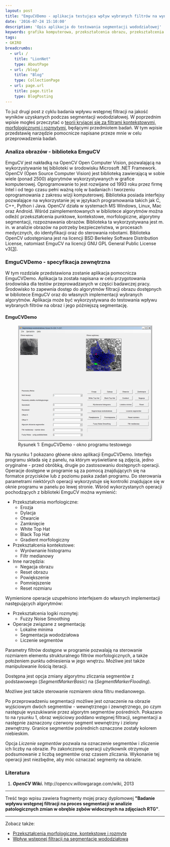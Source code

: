 ```yaml
---
layout: post
title: "EmguCVDemo - aplikacja testująca wpływ wybranych filtrów na wyniki segmentacji wododziałowej"
date: '2016-07-24 15:10:00'
description: 'Opis aplikacja do testowania segmentacji wododziałowej'
keywords: grafika komputerowa, przekształcenia obrazu, przekształcenia morfologiczne, przekształcenia kontekstowe, przekształcenia rozmyte, logika rozmyta, translacja, erozja, dylacja, otwarcie, zamknięcie, black top hat, white top hat, gradient morfologiczny, filtr medianowy, segmentacja wododziałowa, opencv
tags:
- GKIRO
breadcrumbs:
  - url: /
    title: "LionNet"
    type: AboutPage
  - url: /blog/
    title: "Blog"
    type: CollectionPage
  - url: page.url
    title: page.title
    type: BlogPosting
---
```


To już drugi post z cyklu badania wpływu wstępnej filtracji na jakość wyników
uzyskanych podczas segmentacji wododziałowej. W poprzednim wpisie mogłeś przeczytać
o [teorii kryjącej się za filtrami kontekstowymi, morfologicznymi i rozmytymi][1], 
będącymi przedmiotem badań. W tym wpisie przedstawię narzędzie pomocnicze
napisane przeze mnie w celu przeprowadzenia badań.


### Analiza obrazów - biblioteka EmguCV

EmguCV jest nakładką na OpenCV Open Computer Vision, pozwalającą na wykorzystywanie
tej biblioteki w środowisku Microsoft .NET Framework. OpenCV (Open Source Computer 
Vision) jest biblioteką zawierającą w sobie wiele (ponad 2500) algorytmów 
wykorzystywanych w grafice komputerowej. Oprogramowanie to jest rozwijane od 
1993 roku przez firmę Intel i od tego czasu pełni ważną rolę w badaniach i 
tworzeniu oprogramowania z zakresu wizji komputerowej. Biblioteka posiada 
interfejsy pozwalające na wykorzystanie jej w językach programowania takich jak 
C, C++, Python i Java. OpenCV działa w systemach MS Windows, Linux, Mac oraz 
Android. Wśród zaimplementowanych w bibliotece algorytmów można odleźć 
przekształcenia punktowe, kontekstowe, morfologiczne, algorytmy segmentacji, 
rozpoznawania obrazów. Biblioteka ta wykorzystywana jest m. in. w analizie obrazów 
na potrzeby bezpieczeństwa, w procesach medycznych, do identyfikacji oraz do 
sterowania robotami. Biblioteka OpenCV udostępniana jest na licencji BSD Berkeley 
Software Distribution License, natomiast EmguCV na licencji GNU GPL General 
Public License v3[[3](#opencv)].

### EmguCVDemo - specyfikacja zewnętrzna

W tym rozdziale przedstawiona zostanie aplikacja pomocnicza EmguCVDemo. Aplikacja 
ta została napisana w celu przygotowania środowiska dla testów przeprowadzanych 
w części badawczej pracy. Środowisko to zapewnia dostęp do algorytmów filtracji 
obrazu dostępnych w bibliotece EmguCV oraz do własnych implementacji wybranych 
algorytmów. Aplikacja może być wykorzystywana do testowania wpływu wybranych 
filtrów na obraz i jego późniejszą segmentację.

#### EmguCVDemo

<figure>
    <img src="/assets/img/gkiro/emgucvdemo.png" alt="EmguCVDemo - okno programu testowego">
    <figcaption>Rysunek 1: EmguCVDemo - okno programu testowego</figcaption>
</figure>

Na rysunku 1 pokazano główne okno aplikacji EmguCVDemo. Interfejs programu składa 
się z panelu, na którym wyświetlane są zdjęcia, jedno oryginalne - przed obróbką, 
drugie po zastosowaniu dostępnych operacji. Operacje dostępne w programie są za 
pomocą znajdujących się na formatce przycisków lub z poziomu paska zadań programu. 
Do sterowania parametrami niektórych operacji wykorzystuje się kontrolki 
znajdujące się w oknie programu w panelu po lewej stronie. Wśród wykorzystanych 
operacji pochodzących z biblioteki EmguCV można wymienić:

 * Przekształcenia morfologiczne:
   * Erozja
   * Dylacja
   * Otwarcie
   * Zamknięcie
   * White Top Hat
   * Black Top Hat
   * Gradient morfologiczny
 * Przekształcenia kontekstowe:
   * Wyrównanie histogramu
   * Filtr medianowy
 * Inne narzędzia:
   * Negacja obrazu
   * Reset obrazu
   * Powiększenie
   * Pomniejszenie
   * Reset rozmiaru

Wymienione operacje uzupełniono interfejsem do własnych implementacji następujących 
algorytmów:

 * Przekształcenia logiki rozmytej:
   * Fuzzy Noise Smoothing
 * Operacje związane z segmentacją:
   * Lokalne minima
   * Segmentacja wododziałowa
   * Liczenie segmentów

Parametry filtrów dostępne w programie pozwalają na sterowanie rozmiarem elementu 
strukturalnego filtrów morfologicznych, a także położeniem punktu odniesienia w 
jego wnętrzu. Możliwe jest także manipulowanie ilością iteracji.

Dostępna jest opcja zmiany algorytmu zliczania segmentów z podstawowego 
(*SegmentMarkerBasic*) na (*SegmentMarkerFlooding*).

Możliwe jest także sterowanie rozmiarem okna filtru medianowego.

Po przeprowadzeniu segmentacji możliwe jest oznaczenie na obrazie wyjściowym 
dwóch segmentów - wewnętrznego i zewnętrznego, po czym następuje wyszukiwanie 
przez algorytm segmentów pośrednich. Pokazano to na rysunku 1, obraz wejściowy 
poddano wstępnej filtracji, segmentacji a następnie zaznaczony czerwony segment 
wewnętrzny i zielony zewnętrzny. Granice segmentów pośrednich oznaczone zostały 
kolorem niebieskim.

Opcja *Liczenie segmentów* pozwala na oznaczenie segmentów i zliczenie ich liczby 
na obrazie. Po zakończonej operacji użytkownik otrzymuje podsumowanie z liczbą 
segmentów oraz czasem zliczania. Wykonanie tej operacji jest niezbędne, aby móc 
oznaczać segmenty na obrazie.

### Literatura

1. <a name="wyklady-gkiro">
        <strong><em>OpenCV Wiki</em>.</strong> http://opencv.willowgarage.com/wiki, 2013
    </a>

* * *

Treść tego wpisu zawiera fragmenty mojej pracy dyplomowej **"Badanie wpływu 
wstępnej filtracji na proces segmentacji w analizie patologicznych zmian w 
obrębie zębów widocznych na zdjęciach RTG"**.

* * *

Zobacz także:

 * [Przekształcenia morfologiczne, kontekstowe i rozmyte][1]
 * [Wpływ wstępnej filtracji na segmentację wododziałową][2]


[1]: /2016/07/03/przeksztalcenia-morfologiczne-kontekstowe-i-rozmyte.html
[2]: /2016/08/06/wplyw-wstepnej-filtracji-na-segmentacje-wododzialowa.html